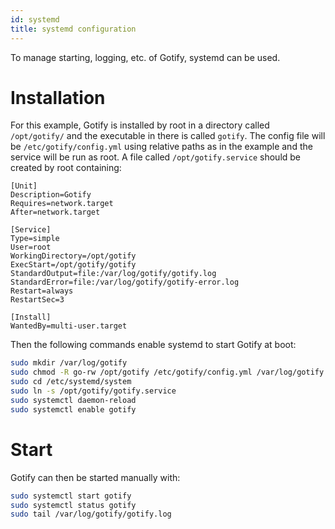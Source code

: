```yaml
---
id: systemd
title: systemd configuration
---
```


To manage starting, logging, etc. of Gotify, systemd can be used.

# Installation

For this example, Gotify is installed by root in a directory called
`/opt/gotify/` and the executable in there is called `gotify`. The config file
will be `/etc/gotify/config.yml` using relative paths as in the example and the
service will be run as root. A file called `/opt/gotify.service` should be
created by root containing:

```desktop
[Unit]
Description=Gotify
Requires=network.target
After=network.target

[Service]
Type=simple
User=root
WorkingDirectory=/opt/gotify
ExecStart=/opt/gotify/gotify
StandardOutput=file:/var/log/gotify/gotify.log
StandardError=file:/var/log/gotify/gotify-error.log
Restart=always
RestartSec=3

[Install]
WantedBy=multi-user.target
```

Then the following commands enable systemd to start Gotify at boot:

```bash
sudo mkdir /var/log/gotify
sudo chmod -R go-rw /opt/gotify /etc/gotify/config.yml /var/log/gotify
sudo cd /etc/systemd/system
sudo ln -s /opt/gotify/gotify.service
sudo systemctl daemon-reload
sudo systemctl enable gotify
```

# Start

Gotify can then be started manually with:

```bash
sudo systemctl start gotify
sudo systemctl status gotify
sudo tail /var/log/gotify/gotify.log
```
